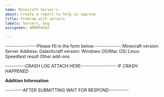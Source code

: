 ```yaml
---
name: Minecraft Server's
about: Create a report to help us improve
title: Problem with servers
labels: Servers, bug
assignees: mMONTAGEe

---
```


----------------Please fill in the form below--------------
Minecraft version: 
Server Address:
Galacticraft version: 
Windows OS/Mac OS/ Linux:
Speedtest result
Other add-ons


----------CRASH LOG ATTACH HERE------------------
               *IF CRASH HAPPENED*







**Addition Information**







---------AFTER SUBMITTING WAIT FOR RESPOND----------
